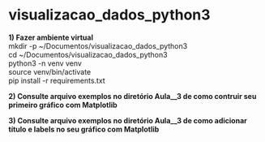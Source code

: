 # visualizacao_dados_python3


**1) Fazer ambiente virtual**  
mkdir -p ~/Documentos/visualizacao_dados_python3  
cd ~/Documentos/visualizacao_dados_python3  
python3 -n venv venv  
source venv/bin/activate  
pip install -r requirements.txt  

**2) Consulte arquivo exemplos no diretório Aula__3 de como contruir seu primeiro gráfico com Matplotlib**  

**3) Consulte arquivo exemplos no diretório Aula__3 de como adicionar título e labels no seu gráfico com Matplotlib**  


